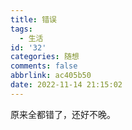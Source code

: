 ```yaml
---
title: 错误
tags:
  - 生活
id: '32'
categories: 随想
comments: false
abbrlink: ac405b50
date: 2022-11-14 21:15:02
---
```


原来全都错了，还好不晚。